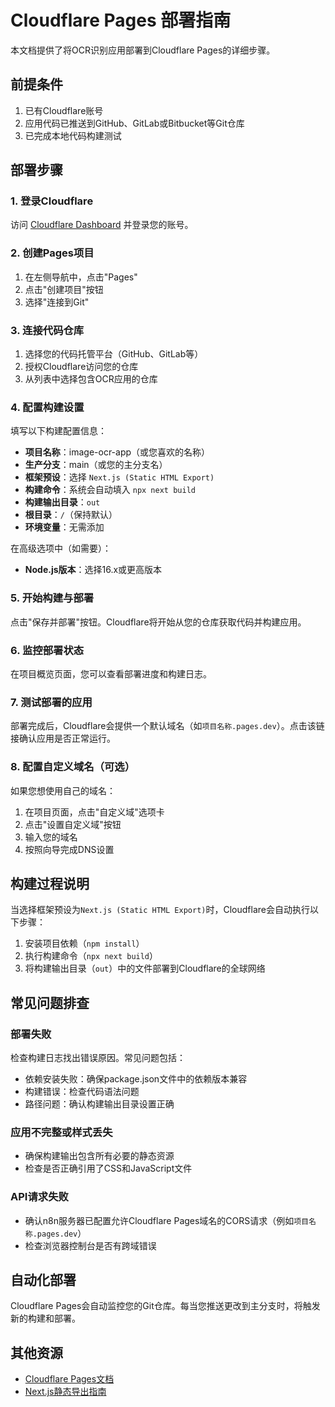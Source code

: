# Cloudflare Pages 部署指南

本文档提供了将OCR识别应用部署到Cloudflare Pages的详细步骤。

## 前提条件

1. 已有Cloudflare账号
2. 应用代码已推送到GitHub、GitLab或Bitbucket等Git仓库
3. 已完成本地代码构建测试

## 部署步骤

### 1. 登录Cloudflare

访问 [Cloudflare Dashboard](https://dash.cloudflare.com/) 并登录您的账号。

### 2. 创建Pages项目

1. 在左侧导航中，点击"Pages"
2. 点击"创建项目"按钮
3. 选择"连接到Git"

### 3. 连接代码仓库

1. 选择您的代码托管平台（GitHub、GitLab等）
2. 授权Cloudflare访问您的仓库
3. 从列表中选择包含OCR应用的仓库

### 4. 配置构建设置

填写以下构建配置信息：

- **项目名称**：image-ocr-app（或您喜欢的名称）
- **生产分支**：main（或您的主分支名）
- **框架预设**：选择 `Next.js (Static HTML Export)`
- **构建命令**：系统会自动填入 `npx next build`
- **构建输出目录**：`out`
- **根目录**：`/`（保持默认）
- **环境变量**：无需添加

在高级选项中（如需要）：
- **Node.js版本**：选择16.x或更高版本

### 5. 开始构建与部署

点击"保存并部署"按钮。Cloudflare将开始从您的仓库获取代码并构建应用。

### 6. 监控部署状态

在项目概览页面，您可以查看部署进度和构建日志。

### 7. 测试部署的应用

部署完成后，Cloudflare会提供一个默认域名（如`项目名称.pages.dev`）。点击该链接确认应用是否正常运行。

### 8. 配置自定义域名（可选）

如果您想使用自己的域名：

1. 在项目页面，点击"自定义域"选项卡
2. 点击"设置自定义域"按钮
3. 输入您的域名
4. 按照向导完成DNS设置

## 构建过程说明

当选择框架预设为`Next.js (Static HTML Export)`时，Cloudflare会自动执行以下步骤：

1. 安装项目依赖（`npm install`）
2. 执行构建命令（`npx next build`）
3. 将构建输出目录（`out`）中的文件部署到Cloudflare的全球网络

## 常见问题排查

### 部署失败

检查构建日志找出错误原因。常见问题包括：

- 依赖安装失败：确保package.json文件中的依赖版本兼容
- 构建错误：检查代码语法问题
- 路径问题：确认构建输出目录设置正确

### 应用不完整或样式丢失

- 确保构建输出包含所有必要的静态资源
- 检查是否正确引用了CSS和JavaScript文件

### API请求失败

- 确认n8n服务器已配置允许Cloudflare Pages域名的CORS请求（例如`项目名称.pages.dev`）
- 检查浏览器控制台是否有跨域错误

## 自动化部署

Cloudflare Pages会自动监控您的Git仓库。每当您推送更改到主分支时，将触发新的构建和部署。

## 其他资源

- [Cloudflare Pages文档](https://developers.cloudflare.com/pages/)
- [Next.js静态导出指南](https://nextjs.org/docs/advanced-features/static-html-export) 